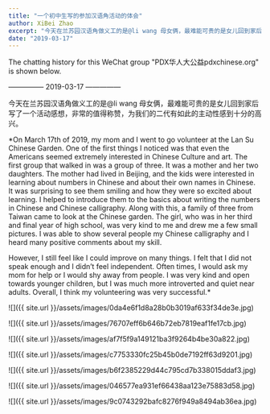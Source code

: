 ```yaml
---
title: "一个初中生写的参加汉语角活动的体会"
author: XiBei Zhao
excerpt: "今天在兰苏园汉语角做义工的是@li wang 母女俩，最难能可贵的是女儿回到家后写了一个活动感想，非常的值得称赞，为我们的二代有如此的主动性感到十分的高兴。"
date: "2019-03-17"
---
```


The chatting history for this WeChat group "PDX华人大公益pdxchinese.org" is shown below.

—————  2019-03-17  —————

今天在兰苏园汉语角做义工的是@li wang 母女俩，最难能可贵的是女儿回到家后写了一个活动感想，非常的值得称赞，为我们的二代有如此的主动性感到十分的高兴。

*On March 17th of 2019, my mom and I went to go volunteer at the Lan Su Chinese Garden. One of the first things I noticed was that even the Americans seemed extremely interested in Chinese Culture and art. The first group that walked in was a group of three. It was a mother and her two daughters. The mother had lived in Beijing, and the kids were interested in learning about numbers in Chinese and about their own names in Chinese. It was surprising to see them smiling and how they were so excited about learning. I helped to introduce them to the basics about writing the numbers in Chinese and Chinese calligraphy. Along with this, a family of three from Taiwan came to look at the Chinese garden. The girl, who was in her third and final year of high school, was very kind to me and drew me a few small pictures. I was able to show several people my Chinese calligraphy and I heard many positive comments about my skill.

However, I still feel like I could improve on many things. I felt that I did not speak enough and I didn’t feel independent. Often times, I would ask my mom for help or I would shy away from people. I was very kind and open towards younger children, but I was much more introverted and quiet near adults. Overall, I think my volunteering was very successful.*

![]({{ site.url }}/assets/images/0da4e6f1d8a28b0b3019af633f34de3e.jpg)

![]({{ site.url }}/assets/images/76707eff6b646b72eb7819eaf1fe17cb.jpg)

![]({{ site.url }}/assets/images/af7f5f9a149121ba3f9264b4be30a822.jpg)

![]({{ site.url }}/assets/images/c7753330fc25b45b0de7192ff63d9201.jpg)

![]({{ site.url }}/assets/images/b6f2385229d44c795cd7b338015ddaf3.jpg)

![]({{ site.url }}/assets/images/046577ea931ef66438aa123e75883d58.jpg)

![]({{ site.url }}/assets/images/9c0743292bafc8276f949a8494ab36ea.jpg)
